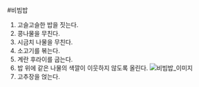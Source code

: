 #비빔밥
1. 고슬고슬한 밥을 짓는다.
2. 콩나물을 무친다.
3. 시금치 나물을 무친다.
4. 소고기를 볶는다.
5. 계란 후라이를 굽는다.
6. 밥 위에 같은 나물의 색깔이 이웃하지 않도록 올린다.
![비빔밥_이미지](https://img-cf.kurly.com/shop/data/goodsview/20190920/gv00000062332_1.jpg)
7. 고추장을 얹는다.